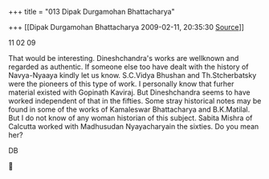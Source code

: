 +++
title = "013 Dipak Durgamohan Bhattacharya"

+++
[[Dipak Durgamohan Bhattacharya	2009-02-11, 20:35:30 [Source](https://groups.google.com/g/bvparishat/c/_Zif_mylGt8)]]



11 02 09

That would be interesting. Dineshchandra's works are wellknown and regarded as authentic. If someone else too have dealt with the history of Navya-Nyaaya kindly let us know. S.C.Vidya Bhushan and Th.Stcherbatsky were the pioneers of this type of work. I personally know that furher material existed with Gopinath Kaviraj. But Dineshchandra seems to have worked independent of that in the fifties. Some stray historical notes may be found in some of the works of Kamaleswar Bhattacharya and B.K.Matilal. But I do not know of any woman historian of this subject. Sabita Mishra of Calcutta worked with Madhusudan Nyayacharyain the sixties. Do you mean her?

DB  
  



